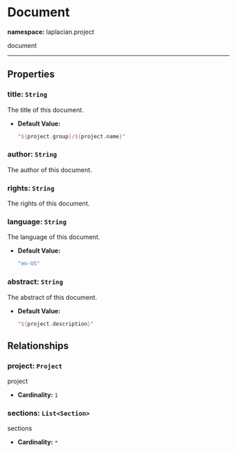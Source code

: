 # **Document**
**namespace:** laplacian.project

document



---

## Properties

### title: `String`
The title of this document.
- **Default Value:**
  ```kotlin
  "${project.group}/${project.name}"
  ```

### author: `String`
The author of this document.

### rights: `String`
The rights of this document.

### language: `String`
The language of this document.
- **Default Value:**
  ```kotlin
  "en-US"
  ```

### abstract: `String`
The abstract of this document.
- **Default Value:**
  ```kotlin
  "${project.description}"
  ```

## Relationships

### project: `Project`
project
- **Cardinality:** `1`

### sections: `List<Section>`
sections
- **Cardinality:** `*`